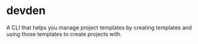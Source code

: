 # devden
A CLI that helps you manage project templates by creating templates and using those templates to create projects with.
